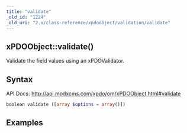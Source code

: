 ```yaml
---
title: "validate"
_old_id: "1224"
_old_uri: "2.x/class-reference/xpdoobject/validation/validate"
---
```


## xPDOObject::validate()

Validate the field values using an xPDOValidator.

## Syntax

API Docs: <http://api.modxcms.com/xpdo/om/xPDOObject.html#validate>

``` php 
boolean validate ([array $options = array()])
```

## Examples

``` php 

```
